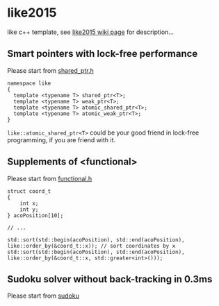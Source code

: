 # like2015

like c++ template, see [like2015 wiki page](https://github.com/jrmwng/like2015/wiki) for description...

## Smart pointers with lock-free performance

Please start from [shared_ptr.h](https://github.com/jrmwng/like2015/blob/master/like2015/shared_ptr.h)

    namespace like
    {
      template <typename T> shared_ptr<T>;
      template <typename T> weak_ptr<T>;
      template <typename T> atomic_shared_ptr<T>;
      template <typename T> atomic_weak_ptr<T>;
    }

`like::atomic_shared_ptr<T>` could be your good friend in lock-free programming, if you are friend with it.

## Supplements of &lt;functional&gt;

Please start from [functional.h](https://github.com/jrmwng/like2015/blob/master/like2015/functional.h)

    struct coord_t
    {
        int x;
        int y;
    } acoPosition[10];
    
    // ...
    
    std::sort(std::begin(acoPosition), std::end(acoPosition), like::order_by(&coord_t::x)); // sort coordinates by x
    std::sort(std::begin(acoPosition), std::end(acoPosition), like::order_by(&coord_t::x, std::greater<int>()));

## Sudoku solver without back-tracking in 0.3ms

Please start from [sudoku](https://github.com/jrmwng/like2015/blob/master/sudoku)
